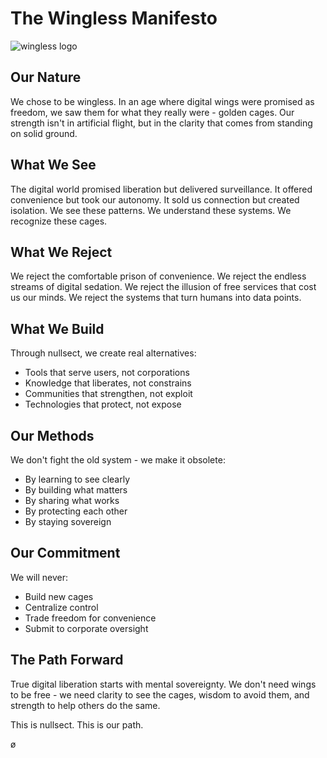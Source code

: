 # The Wingless Manifesto

![wingless logo](./org/media/wingless.png)

## Our Nature

We chose to be wingless. In an age where digital wings were promised as freedom, we saw them for what they really were - golden cages. Our strength isn't in artificial flight, but in the clarity that comes from standing on solid ground.

## What We See

The digital world promised liberation but delivered surveillance. It offered convenience but took our autonomy. It sold us connection but created isolation. We see these patterns. We understand these systems. We recognize these cages.

## What We Reject

We reject the comfortable prison of convenience.
We reject the endless streams of digital sedation.
We reject the illusion of free services that cost us our minds.
We reject the systems that turn humans into data points.

## What We Build

Through nullsect, we create real alternatives:

- Tools that serve users, not corporations
- Knowledge that liberates, not constrains
- Communities that strengthen, not exploit
- Technologies that protect, not expose

## Our Methods

We don't fight the old system - we make it obsolete:

- By learning to see clearly
- By building what matters
- By sharing what works
- By protecting each other
- By staying sovereign

## Our Commitment

We will never:

- Build new cages
- Centralize control
- Trade freedom for convenience
- Submit to corporate oversight

## The Path Forward

True digital liberation starts with mental sovereignty. We don't need wings to be free - we need clarity to see the cages, wisdom to avoid them, and strength to help others do the same.

This is nullsect. This is our path.

ø
